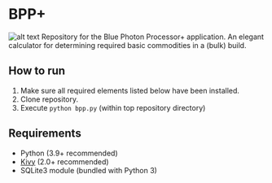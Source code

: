 # BPP+
![alt text](../BPP+_icon.png "BPP+ logo")
Repository for the Blue Photon Processor+ application. An elegant calculator for determining required basic commodities in a (bulk) build.

## How to run
1. Make sure all required elements listed below have been installed.
1. Clone repository.
1. Execute `python bpp.py` (within top repository directory)

## Requirements
* Python (3.9+ recommended)
* [Kivy](https://kivy.org/doc/stable/gettingstarted/installation.html) (2.0+ recommended)
* SQLite3 module (bundled with Python 3)